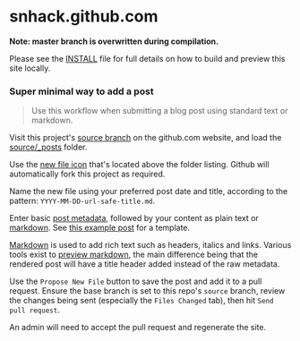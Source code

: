 snhack.github.com
=================

__Note:  master branch is overwritten during compilation.__

Please see the [INSTALL](INSTALL.md) file for full details on how to build and
preview this site locally.


### Super minimal way to add a post

> Use this workflow when submitting a blog post using standard text or markdown.

Visit this project's [source branch] on the github.com website, and load
the [source/_posts] folder.

[source branch]: https://github.com/snhack/snhack.github.com/tree/source
[source/_posts]: https://github.com/snhack/snhack.github.com/tree/source/source/_posts

Use the [new file icon] that's located above the folder listing.
Github will automatically fork this project as required.

Name the new file using your preferred post date and title,
according to the pattern: `YYYY-MM-DD-url-safe-title.md`.

[new file icon]: https://github.com/blog/1327-creating-files-on-github
[naming it]: https://github.com/blog/1436-moving-and-renaming-files-on-github

Enter basic [post metadata], followed by your content as plain text or [markdown].
See [this example post] for a template.

[Markdown] is used to add rich text such as headers, italics and links.
Various tools exist to [preview markdown], the main difference being that the rendered
post will have a title header added instead of the raw metadata.

[this example post]: https://raw.github.com/snhack/snhack.github.com/source/source/_posts/_examples/2012-11-06-example-post.md
[preview]: https://github.com/snhack/snhack.github.com/blob/source/source/_posts/_examples/2012-11-06-example-post.md

Use the `Propose New File` button to save the post and add it to a pull request.
Ensure the base branch is set to this repo's `source` branch, review the changes
being sent (especially the `Files Changed` tab), then hit `Send pull request`.

[post metadata]: http://octopress.org/docs/blogging
[markdown]: http://daringfireball.net/projects/markdown/basics
[preview markdown]: http://daringfireball.net/projects/markdown/dingus

An admin will need to accept the pull request and regenerate the site.

